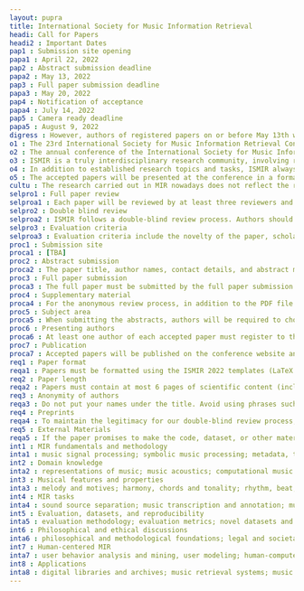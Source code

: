 ```yaml
---
layout: pupra
title: International Society for Music Information Retrieval
headi: Call for Papers
headi2 : Important Dates
pap1 : Submission site opening
papa1 : April 22, 2022
pap2 : Abstract submission deadline
papa2 : May 13, 2022
pap3 : Full paper submission deadline
papa3 : May 20, 2022
pap4 : Notification of acceptance
papa4 : July 14, 2022
pap5 : Camera ready deadline
papa5 : August 9, 2022
digress : However, authors of registered papers on or before May 13th will be allowed to upload new versions of their papers until May 20th.
o1 : The 23rd International Society for Music Information Retrieval Conference (ISMIR 2022) will be held in Bangalore, India, from December 4th to 8th, 2022.
o2 : The annual conference of the International Society for Music Information Retrieval (ISMIR) is the world’s leading research forum on processing, analyzing, searching, organizing and accessing music-related data. The 23rd ISMIR conference welcomes contributions related to any aspect of music information research, including foundations and theories for music processing, analysis, algorithms, evaluation, and applications.
o3 : ISMIR is a truly interdisciplinary research community, involving researchers, developers, educators, librarians, students, and professionals from various disciplines such as computer science, electrical engineering, musicology, cognitive science, and library and information sciences. The ISMIR conference provides a venue for the exchange of ideas, issues, results, and perspectives among different profiles of people working with music and computing in a broad sense.
o4 : In addition to established research topics and tasks, ISMIR always welcomes brave new ideas and challenges. Submissions of novel music-related topics, tasks, and applications are highly encouraged to broaden the scope of ISMIR. ISMIR also has a tradition of publishing open datasets and open-source projects to enhance the scientific reproducibility, though ISMIR accepts submissions using proprietary datasets and implementations that are not sharable. ISMIR thus respects the diversity of academic disciplines, backgrounds, and approaches.
o5 : The accepted papers will be presented at the conference in a format to be decided.
cultu : The research carried out in MIR nowadays does not reflect the rich variety of the world’s music traditions. MIR studies are mostly focused on international mainstream popular music, Western art music and other styles mainly based on tonal principles and global consumption practices. From ISMIR we want to promote the study of still under-represented music traditions in MIR. These traditions might not only present music characteristics that would require novel approaches even for standard MIR tasks, but can represent under-studied musical functions and communities. In this regard, we also encourage the study of new groups of music makers and users, as well as the development of tools that benefit beyond mainstream music communities. Equally, we encourage studies from a cross-cultural perspective that cater to this musical and cultural diversity. To submit to this track, authors should indicate this in the main submission form. These submissions will follow the same submission process and requirements described below, but dedicated meta-reviewers will be selected to oversee their review. An award will be given to the best paper accepted within this special call.
selpro1 : Full paper review
selproa1 : Each paper will be reviewed by at least three reviewers and a program committee member (meta-reviewer) who will overview the process and write a meta-review with a recommendation. The Scientific Program Chairs will make the final decision based on that recommendation.
selpro2 : Double blind review
selproa2 : ISMIR follows a double-blind review process. Authors should not know the names of the reviewers of their papers, and reviewers should not know the name(s) of the author(s).
selpro3 : Evaluation criteria
selproa3 : Evaluation criteria include the novelty of the paper, scholarly/scientific quality, reusable insights, pioneering proposals, appropriateness of topic, potential impact, readability and paper organization. Papers which propose brave new ideas are valued. It is helpful to read the reviewer guidelines at <a href = "https://ismir.net/reviewer-guidelines">https://ismir.net/reviewer-guidelines</a> before the paper submission.
proc1 : Submission site
proca1 : [TBA]
proc2 : Abstract submission
proca2 : The paper title, author names, contact details, and abstract must be submitted by the abstract submission deadline. The title and abstract, together with the selected subject area, are the primary sources for assigning papers to reviewers. So make sure that they form a concise and complete summary of your paper with sufficient information to let someone who has not read the full paper know what it is about.
proc3 : Full paper submission
proca3 : The full paper must be submitted by the full paper submission deadline.
proc4 : Supplementary material
proca4 : For the anonymous review process, in addition to the PDF file of the manuscript, authors may upload supplementary files for their submission, such as audio samples, demonstration videos, code, etc. These supplementary materials should comply with the requirements for the double-blind review process.
proc5 : Subject area
proca5 : When submitting the abstracts, authors will be required to choose from the subject areas given. The list of subject areas is the one listed below and it will be available on the submission site.
proc6 : Presenting authors
proca6 : At least one author of each accepted paper must register to the conference, before the deadline given for author registration [TBD]. Failure to register before the deadline will result in automatic withdrawal of the paper from the conference proceedings and program.
proc7 : Publication
proca7 : Accepted papers will be published on the conference website and on an open access repository [TBD] using a Creative Commons Attribution 4.0 International License (CC BY 4.0).
req1 : Paper format
reqa1 : Papers must be formatted using the ISMIR 2022 templates (LaTeX or Word). Authors are required to submit their papers in PDF format. Submissions that manipulate the template (e.g., by decreasing margins or font sizes) may be rejected without review. All fonts need to be embedded within the PDF.
req2 : Paper length
reqa2 : Papers must contain at most 6 pages of scientific content (including figures and tables), with additional optional pages that contain only references and acknowledgments. Overlength papers will be rejected without review.
req3 : Anonymity of authors
reqa3 : Do not put your names under the title. Avoid using phrases such as “our previous work” when referring to earlier publications by the authors. Remove information that may identify the authors in the acknowledgments (e.g., co-workers and grant IDs). Check supplementary material for information that may reveal the authors’ identity. Avoid providing links to websites that identify the authors. Anonymized materials may be uploaded as “Supplementary material”.
req4 : Preprints
reqa4 : To maintain the legitimacy for our double-blind review process, we strongly discourage authors from posting near duplicate manuscripts on public archives (technical reports, arXiv, etc.). In the same spirit, to protect our double-blind review process, authors need to make sure they do not promote their work in any way during the review process (social media, blog, mailing-list, etc.), since this may prevent preserving anonymity.
req5 : External Materials
reqa5 : If the paper promises to make the code, dataset, or other materials available after the acceptance, our research community relies on the research ethics of the authors to fulfill their promise.
int1 : MIR fundamentals and methodology
inta1 : music signal processing; symbolic music processing; metadata, tags, linked data, and semantic web; lyrics and other textual data; web mining, and natural language processing; multimodality.
int2 : Domain knowledge
inta2 : representations of music; music acoustics; computational music theory and musicology; cognitive MIR; machine learning/artificial intelligence for music; computational ethnomusicology.
int3 : Musical features and properties
inta3 : melody and motives; harmony, chords and tonality; rhythm, beat, tempo; structure, segmentation, and form; representations of music; timbre, instrumentation, and singing voice; musical style and genre; musical affect, emotion and mood; expression and performative aspects of music.
int4 : MIR tasks
inta4 : sound source separation; music transcription and annotation; music generation; optical music recognition; alignment, synchronization, and score following; music summarization; music synthesis and transformation; fingerprinting; automatic classification; indexing and querying; pattern matching and detection; similarity metrics.
int5 : Evaluation, datasets, and reproducibility
inta5 : evaluation methodology; evaluation metrics; novel datasets and use cases; annotation protocols; reproducibility; MIR tasks.
int6 : Philosophical and ethical discussions
inta6 : philosophical and methodological foundations; legal and societal aspects of MIR; ethical issues related to designing and implementing MIR tools and technologies.
int7 : Human-centered MIR
inta7 : user behavior analysis and mining, user modeling; human-computer interaction; music interfaces and services; personalization; user-centered evaluation.
int8 : Applications
inta8 : digital libraries and archives; music retrieval systems; music recommendation and playlist generation; music and health, well-being and therapy; music training and education; music composition, performance, and production; music videos, multimodal music systems; gaming, augmented/virtual reality; music heritage and sustainability; business and marketing.
---
```

